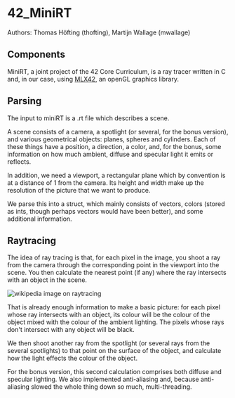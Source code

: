 # 42_MiniRT
Authors: Thomas Höfting (thofting), Martijn Wallage (mwallage)

## Components

MiniRT, a joint project of the 42 Core Curriculum, is a ray tracer written in C and, in our case, using <a href="https://github.com/codam-coding-college/MLX42">MLX42</a>, an openGL graphics library.

## Parsing

The input to miniRT is a .rt file which describes a scene.

A scene consists of a camera, a spotlight (or several, for the bonus version), and various geometrical objects: planes, spheres and cylinders. Each of these things have a position, a direction, a color, and, for the bonus, some information on how much ambient, diffuse and specular light it emits or reflects.

In addition, we need a viewport, a rectangular plane which by convention is at a distance of 1 from the camera. Its height and width make up the resolution of the picture that we want to produce.

We parse this into a struct, which mainly consists of vectors, colors (stored as ints, though perhaps vectors would have been better), and some additional information.

## Raytracing

The idea of ray tracing is that, for each pixel in the image, you shoot a ray from the camera through the corresponding point in the viewport into the scene.
You then calculate the nearest point (if any) where the ray intersects with an object in the scene. 

<img src="https://upload.wikimedia.org/wikipedia/commons/8/83/Ray_trace_diagram.svg" alt="wikipedia image on raytracing">

That is already enough information to make a basic picture: for each pixel whose ray intersects with an object, its colour will be the colour of the object mixed with the colour of the ambient lighting. The pixels whose rays don't intersect with any object will be black.

We then shoot another ray from the spotlight (or several rays from the several spotlights) to that point on the surface of the object, and calculate how the light effects the colour of the object.

For the bonus version, this second calculation comprises both diffuse and specular lighting. We also implemented anti-aliasing and, because anti-aliasing slowed the whole thing down so much, multi-threading.

